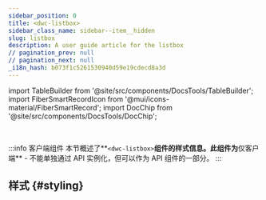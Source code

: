 ```yaml
---
sidebar_position: 0
title: <dwc-listbox>
sidebar_class_name: sidebar--item__hidden
slug: listbox
description: A user guide article for the listbox
// pagination_prev: null
// pagination_next: null
_i18n_hash: b073f1c5261530940d59e19cdecd8a3d
---
```

import TableBuilder from '@site/src/components/DocsTools/TableBuilder';
import FiberSmartRecordIcon from '@mui/icons-material/FiberSmartRecord';
import DocChip from '@site/src/components/DocsTools/DocChip';

<DocChip chip='shadow' />

<br />

:::info 客户端组件
本节概述了**`<dwc-listbox>`**组件的样式信息。此组件为**仅客户端** - 不能单独通过 API 实例化，但可以作为 API 组件的一部分。
:::

## 样式 {#styling}

<TableBuilder name="dwc-listbox" clientComponent />
